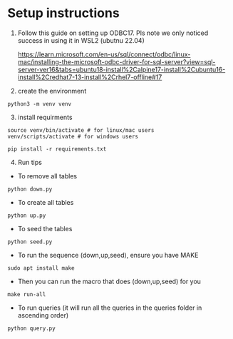 # Setup instructions

1. Follow this guide on setting up ODBC17. Pls note we only noticed success in using it in WSL2 (ubutnu 22.04)

    https://learn.microsoft.com/en-us/sql/connect/odbc/linux-mac/installing-the-microsoft-odbc-driver-for-sql-server?view=sql-server-ver16&tabs=ubuntu18-install%2Calpine17-install%2Cubuntu16-install%2Credhat7-13-install%2Crhel7-offline#17

2. create the environment

```
python3 -m venv venv
```

3. install requirments

```
source venv/bin/activate # for linux/mac users
venv/scripts/activate # for windows users

pip install -r requirements.txt
```

4. Run tips

-   To remove all tables

```
python down.py
```

-   To create all tables

```
python up.py
```

-   To seed the tables

```
python seed.py
```

-   To run the sequence (down,up,seed), ensure you have MAKE

```
sudo apt install make
```

-   Then you can run the macro that does (down,up,seed) for you

```
make run-all
```

-   To run queries (it will run all the queries in the queries folder in ascending order)

```
python query.py
```
